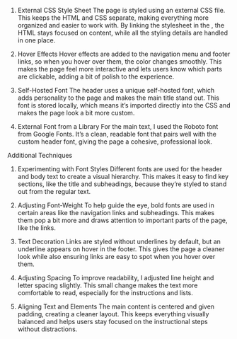 1. External CSS Style Sheet
The page is styled using an external CSS file. This keeps the HTML and CSS separate, making everything more organized and easier to work with. By linking the stylesheet in the <head>, the HTML stays focused on content, while all the styling details are handled in one place.

2. Hover Effects
Hover effects are added to the navigation menu and footer links, so when you hover over them, the color changes smoothly. This makes the page feel more interactive and lets users know which parts are clickable, adding a bit of polish to the experience.

3. Self-Hosted Font
The header uses a unique self-hosted font, which adds personality to the page and makes the main title stand out. This font is stored locally, which means it’s imported directly into the CSS and makes the page look a bit more custom.

4. External Font from a Library
For the main text, I used the Roboto font from Google Fonts. It’s a clean, readable font that pairs well with the custom header font, giving the page a cohesive, professional look.

Additional Techniques

1. Experimenting with Font Styles
Different fonts are used for the header and body text to create a visual hierarchy. This makes it easy to find key sections, like the title and subheadings, because they’re styled to stand out from the regular text.

2. Adjusting Font-Weight
To help guide the eye, bold fonts are used in certain areas like the navigation links and subheadings. This makes them pop a bit more and draws attention to important parts of the page, like the links.

3. Text Decoration
Links are styled without underlines by default, but an underline appears on hover in the footer. This gives the page a cleaner look while also ensuring links are easy to spot when you hover over them.

4. Adjusting Spacing
To improve readability, I adjusted line height and letter spacing slightly. This small change makes the text more comfortable to read, especially for the instructions and lists.

5. Aligning Text and Elements
The main content is centered and given padding, creating a cleaner layout. This keeps everything visually balanced and helps users stay focused on the instructional steps without distractions.

